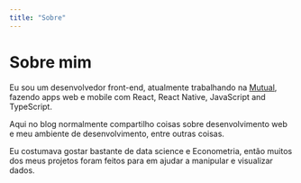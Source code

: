 ```yaml
---
title: "Sobre"
---
```


# Sobre mim

Eu sou um desenvolvedor front-end, atualmente trabalhando na
[Mutual](https://mutual.club/), fazendo apps web e mobile com React, React
Native, JavaScript and TypeScript.

Aqui no blog normalmente compartilho coisas sobre desenvolvimento web e meu
ambiente de desenvolvimento, entre outras coisas.

Eu costumava gostar bastante de data science e Econometria, então muitos dos
meus projetos foram feitos para em ajudar a manipular e visualizar dados.
